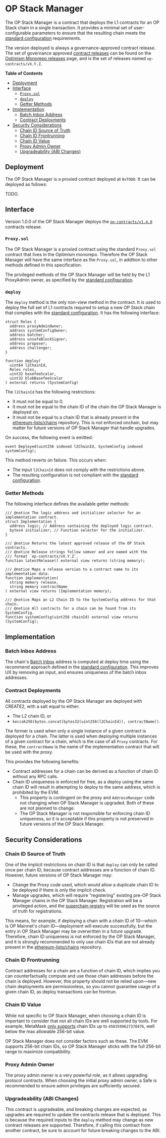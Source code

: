 # OP Stack Manager

[`op-contracts/v1.4.0`]: https://github.com/ethereum-optimism/optimism/releases/tag/op-contracts%2Fv1.4.0
[Optimism Monorepo releases]: https://github.com/ethereum-optimism/optimism/releases
[contract releases]: https://github.com/ethereum-optimism/optimism/blob/main/packages/contracts-bedrock/VERSIONING.md
[standard configuration]: ../protocol/configurability.md
[superchain registry]: https://github.com/ethereum-optimism/superchain-registry
[ethereum-lists/chains]: https://github.com/ethereum-lists/chains
[Batch Inbox]: ../protocol/configurability.md#consensus-parameters

The OP Stack Manager is a contract that deploys the L1 contracts for an OP Stack chain in a single
transaction. It provides a minimal set of user-configurable parameters to ensure that the resulting
chain meets the [standard configuration] requirements.

The version deployed is always a governance-approved contract release. The set
of governance approved [contract releases] can be found on the
[Optimism Monorepo releases] page, and is the set of releases named
`op-contracts/vX.Y.Z`.

<!-- START doctoc generated TOC please keep comment here to allow auto update -->
<!-- DON'T EDIT THIS SECTION, INSTEAD RE-RUN doctoc TO UPDATE -->
**Table of Contents**

- [Deployment](#deployment)
- [Interface](#interface)
  - [`Proxy.sol`](#proxysol)
  - [`deploy`](#deploy)
  - [Getter Methods](#getter-methods)
- [Implementation](#implementation)
  - [Batch Inbox Address](#batch-inbox-address)
  - [Contract Deployments](#contract-deployments)
- [Security Considerations](#security-considerations)
  - [Chain ID Source of Truth](#chain-id-source-of-truth)
  - [Chain ID Frontrunning](#chain-id-frontrunning)
  - [Chain ID Value](#chain-id-value)
  - [Proxy Admin Owner](#proxy-admin-owner)
  - [Upgradeability (ABI Changes)](#upgradeability-abi-changes)

<!-- END doctoc generated TOC please keep comment here to allow auto update -->

## Deployment

The OP Stack Manager is a proxied contract deployed at `0xTODO`. It can be deployed as follows:

TODO.

## Interface

Version 1.0.0 of the OP Stack Manager deploys the [`op-contracts/v1.4.0`]
contracts release.

### `Proxy.sol`

The OP Stack Manager is a proxied contract using the standard `Proxy.sol` contract that lives in
the Optimism monorepo. Therefore the OP Stack Manager will have the same interface as the
`Proxy.sol`, in addition to other methods defined in this specification.

The privileged methods of the OP Stack Manager will be held by the L1 ProxyAdmin owner, as
specified by the [standard configuration].

### `deploy`

The `deploy` method is the only non-view method in the contract. It is used to
deploy the full set of L1 contracts required to setup a new OP Stack chain that
complies with the [standard configuration]. It has the following interface:

```solidity
struct Roles {
  address proxyAdminOwner;
  address systemConfigOwner;
  address batcher;
  address unsafeBlockSigner;
  address proposer;
  address challenger;
}

function deploy(
  uint64 l2ChainId,
  Roles roles,
  uint32 basefeeScalar,
  uint32 blobBasefeeScalar
) external returns (SystemConfig)
```

The `l2ChainId` has the following restrictions:

- It must not be equal to 0.
- It must not be equal to the chain ID of the chain the OP Stack Manager is
deployed on.
- It must not be equal to a chain ID that is already present in the
[ethereum-lists/chains] repository. This is not enforced onchain, but may matter
for future versions of OP Stack Manager that handle upgrades.

On success, the following event is emitted:

```solidity
event Deployed(uint256 indexed l2ChainId, SystemConfig indexed systemConfig);
```

This method reverts on failure. This occurs when:

- The input `l2ChainId` does not comply with the restrictions above.
- The resulting configuration is not compliant with the [standard configuration].

### Getter Methods

The following interface defines the available getter methods:

```solidity
/// @notice The logic address and initializer selector for an implementation contract.
struct Implementation {
  address logic; // Address containing the deployed logic contract.
  bytes4 initializer; // Function selector for the initializer.
}

/// @notice Returns the latest approved release of the OP Stack contracts.
/// @notice Release strings follow semver and are named with the
/// format `op-contracts/vX.Y.Z`.
function latestRelease() external view returns (string memory);

/// @notice Maps a release version to a contract name to its implementation data.
function implementation(
  string memory release,
  string memory contractName
) external view returns (Implementation memory);

/// @notice Maps an L2 Chain ID to the SystemConfig address for that chain.
/// @notice All contracts for a chain can be found from its SystemConfig.
function systemConfig(uint256 chainId) external view returns (SystemConfig);
```

## Implementation

### Batch Inbox Address

The chain's [Batch Inbox] address is computed at deploy time using the recommend approach defined
in the [standard configuration]. This improves UX by removing an input, and ensures uniqueness of
the batch inbox addresses.

### Contract Deployments

All contracts deployed by the OP Stack Manager are deployed with CREATE2, with a
salt equal to either:

- The L2 chain ID, or
- `keccak256(bytes.concat(bytes32(uint256(l2ChainId)), contractName))`.

The former is used when only a single instance of a given contract is deployed for a chain.
The latter is used when deploying multiple instances of a given contract for a chain,
which is the case of all `Proxy` contracts. For these, the `contractName`
is the name of the implementation contract that will be used with the proxy.

This provides the following benefits:

- Contract addresses for a chain can be derived as a function of chain ID without any RPC calls.
- Chain ID uniqueness is enforced for free, as a deploy using the same chain ID
will result in attempting to deploy to the same address, which is prohibited by
the EVM.
  - This property is contingent on the proxy and `AddressManager` code not
  changing when OP Stack Manager is upgraded. Both of these are not planned to
  change.
  - The OP Stack Manager is not responsible for enforcing chain ID uniqueness, so it is acceptable
  if this property is not preserved in future versions of the OP Stack Manager.

## Security Considerations

### Chain ID Source of Truth

One of the implicit restrictions on chain ID is that `deploy` can only be called
once per chain ID, because contract addresses are a function of chain ID. However,
future versions of OP Stack Manager may:

- Change the Proxy code used, which would allow a duplicate chain ID to be deployed
if there is only the implicit check.
- Manage upgrades, which will require "registering" existing pre-OP Stack Manager
chains in the OP Stack Manager. Registration will be a privileged action, and the [superchain registry] will be
used as the source of truth for registrations.

This means, for example, if deploying a chain with a chain ID of 10—which is OP
Mainnet's chain ID—deployment will execute successfully, but the entry in OP
Stack Manager may be overwritten in a future upgrade. Therefore, chain ID
uniqueness is not enforced by the OP Stack Manager, and it is strongly
recommended to only use chain IDs that are not already present in the
[ethereum-lists/chains] repository.

### Chain ID Frontrunning

Contract addresses for a chain are a function of chain ID, which implies you
can counterfactually compute and use those chain addresses before the chain is
deployed. However, this property should not be relied upon—new chain deployments
are permissionless, so you cannot guarantee usage of a given chain ID, as deploy
transactions can be frontrun.

### Chain ID Value

While not specific to OP Stack Manager, when choosing a chain ID is important
to consider that not all chain IDs are well supported by tools. For example,
MetaMask [only supports](https://gist.github.com/rekmarks/a47bd5f2525936c4b8eee31a16345553)
chain IDs up to `4503599627370476`, well below the max allowable 256-bit value.

OP Stack Manager does not consider factors such as these. The EVM supports
256-bit chain IDs, so OP Stack Manager sticks with the full 256-bit range to
maximize compatibility.

### Proxy Admin Owner

The proxy admin owner is a very powerful role, as it allows upgrading protocol
contracts. When choosing the initial proxy admin owner, a Safe is recommended
to ensure admin privileges are sufficiently secured.

### Upgradeability (ABI Changes)

This contract is upgradeable, and breaking changes are expected, as upgrades
are required to update the contracts release that is deployed. This is because
the required inputs to the `deploy` method may change as new contract releases
are supported. Therefore, if calling this contract from another contract, be
sure to account for future breaking changes to the ABI.
